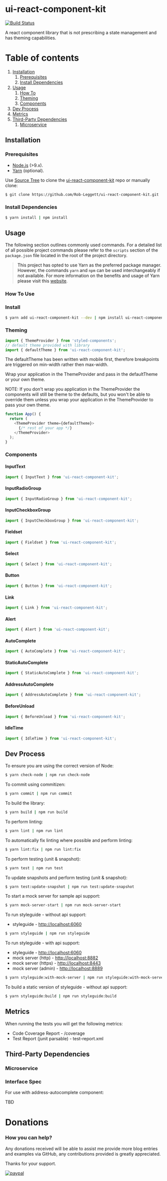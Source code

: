 ui-react-component-kit
========================
[![Build Status](https://travis-ci.org/Rob-Leggett/ui-react-component-kit.svg?branch=master)](https://travis-ci.org/Rob-Leggett/ui-react-component-kit)

A react component library that is not prescribing a state management and has theming capabilities.

# Table of contents
1. [Installation](#installation)
    1. [Prerequisites](#prerequisites)
    2. [Install Dependencies](#install-dependencies)
2. [Usage](#usage)
    1. [How To](#how-to)
    2. [Theming](#theming)
    3. [Components](#components)
3. [Dev Process](#dev-process)
4. [Metrics](#metrics)
5. [Third-Party Dependencies](#third-party-dependencies)
    1. [Microservice](#microservice)

## Installation <a name="installation"/>

### Prerequisites <a name="prerequisites"/>
- [Node.js](https://nodejs.org/en/) (>9.x).
- [Yarn](https://yarnpkg.com/en/) (optional).

Use [Source Tree](https://www.sourcetreeapp.com/) to clone the [ui-react-component-kit](https://github.com/Rob-Leggett/ui-react-component-kit) repo or manually clone:

``` bash
$ git clone https://github.com/Rob-Leggett/ui-react-component-kit.git
```

### Install Dependencies <a name="install-dependencies"/>

```bash
$ yarn install | npm install
```

## Usage <a name="usage"/>
The following section outlines commonly used commands. For a detailed list of all possible project commands please refer to the `scripts` section of the `package.json` file located in the root of the project directory.

> This project has opted to use Yarn as the preferred package manager. However, the commands `yarn` and `npm` can be used interchangeably if not available. For more information on the benefits and usage of Yarn please visit this [website](https://yarnpkg.com/en/).

### How To Use <a name="how-to"/>

### Install

```bash
$ yarn add ui-react-component-kit --dev | npm install ui-react-component-kit --save-dev
```

### Theming <a name="theming"/>

```javascript
import { ThemeProvider } from 'styled-components';
// default theme provided with library
import { defaultTheme } from 'ui-react-component-kit'; 
```

The defaultTheme has been written with mobile first, therefore breakpoints are triggered on min-width rather then max-width. 

Wrap your application in the ThemeProvider and pass in the defaultTheme or your own theme.

NOTE: If you don't wrap you application in the ThemeProvider the components will still be theme to the defaults, but you won't be able to override them unless you wrap your application in the ThemeProvider to pass your own theme.

```javascript
function App() {
  return (
    <ThemeProvider theme={defaultTheme}>
      {/* rest of your app */}
    </ThemeProvider>
  );
}
```

### Components <a name="components"/>

#### InputText
```javascript
import { InputText } from 'ui-react-component-kit';
```

#### InputRadioGroup
```javascript
import { InputRadioGroup } from 'ui-react-component-kit';
```

#### InputCheckboxGroup
```javascript
import { InputCheckboxGroup } from 'ui-react-component-kit';
```

#### Fieldset
```javascript
import { Fieldset } from 'ui-react-component-kit';
```

#### Select
```javascript
import { Select } from 'ui-react-component-kit';
```

#### Button
```javascript
import { Button } from 'ui-react-component-kit';
```

#### Link
```javascript
import { Link } from 'ui-react-component-kit';
```

#### Alert
```javascript
import { Alert } from 'ui-react-component-kit';
```

#### AutoComplete
```javascript
import { AutoComplete } from 'ui-react-component-kit';
```

#### StaticAutoComplete
```javascript
import { StaticAutoComplete } from 'ui-react-component-kit';
```

#### AddressAutoComplete
```javascript
import { AddressAutoComplete } from 'ui-react-component-kit';
```

#### BeforeUnload
```javascript
import { BeforeUnload } from 'ui-react-component-kit';
```

#### IdleTime
```javascript
import { IdleTime } from 'ui-react-component-kit';
```

## Dev Process <a name="dev-process"/>

To ensure you are using the correct version of Node:
```bash
$ yarn check-node | npm run check-node
```

To commit using commitizen:
```bash
$ yarn commit | npm run commit
```

To build the library:
```bash
$ yarn build | npm run build
```

To perform linting:
```bash
$ yarn lint | npm run lint
```

To automatically fix linting where possible and perform linting:
```bash
$ yarn lint:fix | npm run lint:fix
```

To perform testing (unit & snapshot):
```bash
$ yarn test | npm run test
```

To update snapshots and perform testing (unit & snapshot):
```bash
$ yarn test:update-snapshot | npm run test:update-snapshot
```

To start a mock server for sample api support:
```bash
$ yarn mock-server-start | npm run mock-server-start
```

To run styleguide - without api support:
* styleguide - [http://localhost:6060]("http://localhost:6060)
```bash
$ yarn styleguide | npm run styleguide
```

To run styleguide - with api support:
* styleguide - [http://localhost:6060]("http://localhost:6060)
* mock server (http) - [http://localhost:8882]("http://localhost:8882)
* mock server (https) - [http://localhost:8443]("http://localhost:7443)
* mock server (admin) - [http://localhost:8889]("http://localhost:8889)
```bash
$ yarn styleguide:with-mock-server | npm run styleguide:with-mock-server
```

To build a static version of styleguide - without api support:
```bash
$ yarn styleguide:build | npm run styleguide:build
```

## Metrics <a name="metrics"/>

When running the tests you will get the following metrics:
* Code Coverage Report - /coverage
* Test Report (junit parsable) - test-report.xml

## Third-Party Dependencies <a name="third-party-dependencies"/>


### Microservice <a name="microservice"/>

### Interface Spec

For use with address-autocomplete component:

TBD

Donations
====================

### How you can help?

Any donations received will be able to assist me provide more blog entries and examples via GitHub, any contributions provided is greatly appreciated.

Thanks for your support.

[![paypal](https://www.paypal.com/en_US/i/btn/btn_donateCC_LG.gif)](https://www.paypal.com/cgi-bin/webscr?cmd=_donations&business=EV2ZLZBABFJ34&lc=AU&item_name=Research%20%26%20Development&currency_code=AUD&bn=PP%2dDonationsBF%3abtn_donateCC_LG%2egif%3aNonHosted)